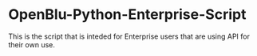 # OpenBlu-Python-Enterprise-Script

This is the script that is inteded for Enterprise users that are using API for their own use.
